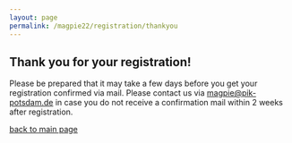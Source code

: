 ```yaml
---
layout: page
permalink: /magpie22/registration/thankyou
---
```



## Thank you for your registration!

Please be prepared that it may take a few days before you get your registration confirmed via mail. Please contact us via <magpie@pik-potsdam.de> in case you do not receive a confirmation mail within 2 weeks after registration.

[back to main page](../../index.html)
